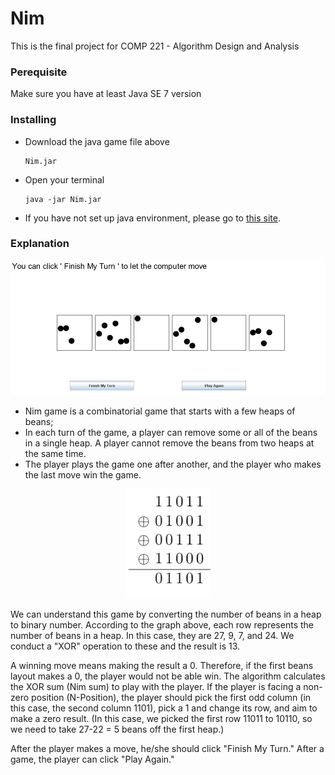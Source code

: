 # Nim
This is the final project for COMP 221 - Algorithm Design and Analysis

### Perequisite
Make sure you have at least Java SE 7 version

### Installing
<ul>
  <li> Download the java game file above
  
  ```
  Nim.jar
  ```
  
  </li>
  <li> Open your terminal </li>
  
  ```
  java -jar Nim.jar
  ```
  </li>
  
  <li>If you have not set up java environment, please go to <a href="https://confluence.atlassian.com/doc/setting-the-java_home-variable-in-windows-8895.html">this site</a>.
  
  </li>
  
</ul>

### Explanation

<p align="center">
    <img src="res/layout.png" alt="Gameboard"/>
</p>

* Nim game is a combinatorial game that starts with a few heaps of beans;
* In each turn of the game, a player can remove some or all of the beans in a single heap. A player cannot remove the beans from two heaps at the same time.
* The player plays the game one after another, and the player who makes the last move win the game.

<p align="center">
    <img src="res/nimsum.png" alt="Binary Representation"/>
</p>

We can understand this game by converting the number of beans in a heap to binary number. According to the graph above, each row represents the number of beans in a heap. In this case, they are 27, 9, 7, and 24. We conduct a "XOR" operation to these and the result is 13.

A winning move means making the result a 0. Therefore, if the first beans layout makes a 0, the player would not be able win. The algorithm calculates the XOR sum (Nim sum) to play with the player. If the player is facing a non-zero position (N-Position), the player should pick the first odd column (in this case, the second column 1101), pick a 1 and change its row, and aim to make a zero result. (In this case, we picked the first row 11011 to 10110, so we need to take 27-22 = 5 beans off the first heap.)

After the player makes a move, he/she should click "Finish My Turn." After a game, the player can click "Play Again."
